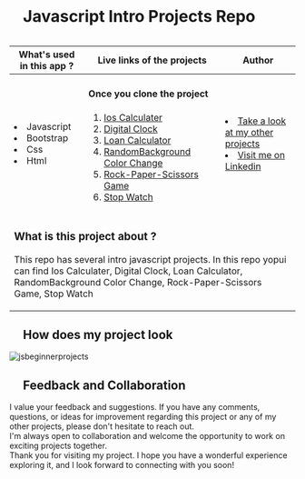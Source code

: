 

<div id="user-content-toc">
  <ul align="left">
    <summary><h1 style="display: inline-block"> Javascript Intro Projects Repo</h1></summary>
  </ul>
</div>

<table>
   <thead>
        <tr>
            <th>What's used in this app ?</th>
            <th>Live links of the projects</th>
            <th>Author</th>
        </tr>
    </thead>
  <tbody>
  <tr>
    <td> 
      <li> Javascript  
      <li> Bootstrap
      <li> Css
      <li> Html
    </td>
    <td>  <h4>Once you clone the project</h4>  
      
 1) [Ios Calculater](https://alidurul.github.io/JS-Projects-Beginner-Level/Ios%20Calculater/)
 2) [Digital Clock](https://alidurul.github.io/JS-Projects-Beginner-Level/Digital%20Clock/)
 3) [Loan Calculator](https://alidurul.github.io/JS-Projects-Beginner-Level/Loan%20Calculator/)
 4) [RandomBackground Color Change](https://alidurul.github.io/JS-Projects-Beginner-Level/RandomBackground%20Color%20Change/)
 5) [Rock-Paper-Scissors Game](https://alidurul.github.io/JS-Projects-Beginner-Level/Rock-Paper-Scissors%20Game/)
 6) [Stop Watch](https://alidurul.github.io/JS-Projects-Beginner-Level/Stop%20Watch/)
    
   </td>
    <td> <li> <a href="https://github.com/AliDurul" target="_blank">Take a look at my other projects</a> <li> <a href="https://www.linkedin.com/in/ali-durul/" target="_blank">Visit me on Linkedin</a> 
  </tr>
  <tr>
    <td colspan="3"><h3>What is this project about ?</h3> 
<p>
This repo has several intro javascript projects. In this repo yopui can find Ios Calculater, Digital Clock, Loan Calculator, RandomBackground Color Change, Rock-Paper-Scissors Game, Stop Watch
</p>
    </td>
  </tr>
      </tbody>
</table>




<div id="user-content-toc">
  <ul align="left">
    <summary><h2>How does my project look</h2></summary>
  </ul>
</div>

![jsbeginnerprojects](https://github.com/AliDurul/JS-Projects-Beginner-Level/assets/80897590/05af26fb-9db9-48e4-9e68-2051c984a73d)

<div id="user-content-toc">
  <ul align="left">
    <summary><h2>Feedback and Collaboration</h2></summary>
  </ul>
</div>
I value your feedback and suggestions. If you have any comments, questions, or ideas for improvement regarding this project or any of my other projects, please don't hesitate to reach out.<br>
I'm always open to collaboration and welcome the opportunity to work on exciting projects together.<br>
Thank you for visiting my project. I hope you have a wonderful experience exploring it, and I look forward to connecting with you soon!
